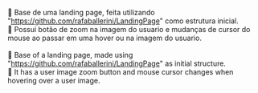 🏡 Base de uma landing page, feita utilizando "https://github.com/rafaballerini/LandingPage" como estrutura inicial.
<br>
📄 Possui botão de zoom na imagem do usuario e mudanças de cursor do mouse ao passar em uma hover ou na imagem do usuario.
<br>
<br>
🏡 Base of a landing page, made using "https://github.com/rafaballerini/LandingPage" as initial structure.
<br>
📄 It has a user image zoom button and mouse cursor changes when hovering over a user image.
